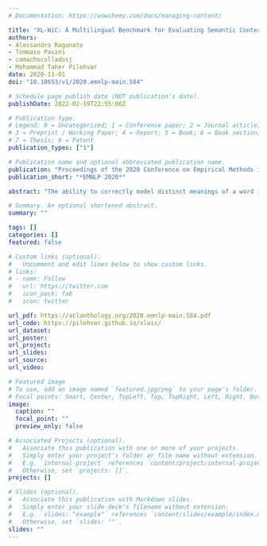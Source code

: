 ```yaml
---
# Documentation: https://wowchemy.com/docs/managing-content/

title: "XL-WiC: A Multilingual Benchmark for Evaluating Semantic Contextualization"
authors:
- Alessandro Raganato
- Tommaso Pasini
- camachocolladosj
- Mohammad Taher Pilehvar
date: 2020-11-01
doi: "10.18653/v1/2020.emnlp-main.584"

# Schedule page publish date (NOT publication's date).
publishDate: 2022-02-19T22:55:06Z

# Publication type.
# Legend: 0 = Uncategorized; 1 = Conference paper; 2 = Journal article;
# 3 = Preprint / Working Paper; 4 = Report; 5 = Book; 6 = Book section;
# 7 = Thesis; 8 = Patent
publication_types: ["1"]

# Publication name and optional abbreviated publication name.
publication: "Proceedings of the 2020 Conference on Empirical Methods in Natural Language Processing (EMNLP)"
publication_short: "*EMNLP 2020*"

abstract: "The ability to correctly model distinct meanings of a word is crucial for the effectiveness of semantic representation techniques. However, most existing evaluation benchmarks for assessing this criterion are tied to sense inventories (usually WordNet), restricting their usage to a small subset of knowledge-based representation techniques. The Word-in-Context dataset (WiC) addresses the dependence on sense inventories by reformulating the standard disambiguation task as a binary classification problem; but, it is limited to the English language. We put forward a large multilingual benchmark, XL-WiC, featuring gold standards in 12 new languages from varied language families and with different degrees of resource availability, opening room for evaluation scenarios such as zero-shot cross-lingual transfer. We perform a series of experiments to determine the reliability of the datasets and to set performance baselines for several recent contextualized multilingual models. Experimental results show that even when no tagged instances are available for a target language, models trained solely on the English data can attain competitive performance in the task of distinguishing different meanings of a word, even for distant languages. XL-WiC is available at https://pilehvar.github.io/xlwic/."

# Summary. An optional shortened abstract.
summary: ""

tags: []
categories: []
featured: false

# Custom links (optional).
#   Uncomment and edit lines below to show custom links.
# links:
# - name: Follow
#   url: https://twitter.com
#   icon_pack: fab
#   icon: twitter

url_pdf: https://aclanthology.org/2020.emnlp-main.584.pdf
url_code: https://pilehvar.github.io/xlwic/
url_dataset:
url_poster:
url_project:
url_slides:
url_source:
url_video:

# Featured image
# To use, add an image named `featured.jpg/png` to your page's folder. 
# Focal points: Smart, Center, TopLeft, Top, TopRight, Left, Right, BottomLeft, Bottom, BottomRight.
image:
  caption: ""
  focal_point: ""
  preview_only: false

# Associated Projects (optional).
#   Associate this publication with one or more of your projects.
#   Simply enter your project's folder or file name without extension.
#   E.g. `internal-project` references `content/project/internal-project/index.md`.
#   Otherwise, set `projects: []`.
projects: []

# Slides (optional).
#   Associate this publication with Markdown slides.
#   Simply enter your slide deck's filename without extension.
#   E.g. `slides: "example"` references `content/slides/example/index.md`.
#   Otherwise, set `slides: ""`.
slides: ""
---
```

